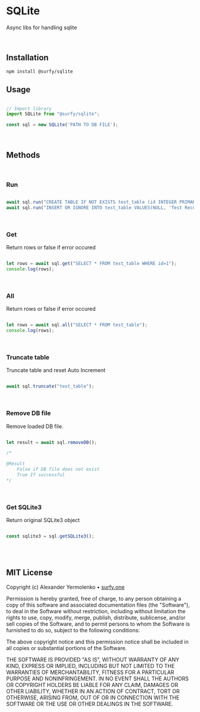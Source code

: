 # SQLite
Async libs for handling sqlite

<br/>

## Installation
```
npm install @surfy/sqlite
```

## Usage

```js

// Import library
import SQLite from "@surfy/sqlite";

const sql = new SQLite('PATH TO DB FILE');
```
<br/>

## Methods
<br/>

### Run
```js

await sql.run("CREATE TABLE IF NOT EXISTS test_table (id INTEGER PRIMARY KEY AUTOINCREMENT, name TEXT);");
await sql.run("INSERT OR IGNORE INTO test_table VALUES(NULL, 'Test Record');");

````
<br/>

### Get
Return rows or false if error occured

```js

let rows = await sql.get("SELECT * FROM test_table WHERE id=1");
console.log(rows);

````
<br/>

### All
Return rows or false if error occured

```js

let rows = await sql.all("SELECT * FROM test_table");
console.log(rows);

````
<br/>

### Truncate table
Truncate table and reset Auto Increment

```js

await sql.truncate("test_table");

````
<br/>

### Remove DB file
Remove loaded DB file.

```js

let result = await sql.removeDB();

/*

@Result
	False if DB file does not exist
	True If successful
*/

````
<br/>

### Get SQLite3
Return original SQLite3 object

```js

const sqlite3 = sql.getSQLite3();

````

<br />
<br />

## MIT License

Copyright (c) Alexander Yermolenko • [surfy.one](https://surfy.one)

Permission is hereby granted, free of charge, to any person obtaining a copy
of this software and associated documentation files (the "Software"), to deal
in the Software without restriction, including without limitation the rights
to use, copy, modify, merge, publish, distribute, sublicense, and/or sell
copies of the Software, and to permit persons to whom the Software is
furnished to do so, subject to the following conditions:

The above copyright notice and this permission notice shall be included in all
copies or substantial portions of the Software.

THE SOFTWARE IS PROVIDED "AS IS", WITHOUT WARRANTY OF ANY KIND, EXPRESS OR
IMPLIED, INCLUDING BUT NOT LIMITED TO THE WARRANTIES OF MERCHANTABILITY,
FITNESS FOR A PARTICULAR PURPOSE AND NONINFRINGEMENT. IN NO EVENT SHALL THE
AUTHORS OR COPYRIGHT HOLDERS BE LIABLE FOR ANY CLAIM, DAMAGES OR OTHER
LIABILITY, WHETHER IN AN ACTION OF CONTRACT, TORT OR OTHERWISE, ARISING FROM,
OUT OF OR IN CONNECTION WITH THE SOFTWARE OR THE USE OR OTHER DEALINGS IN THE
SOFTWARE.